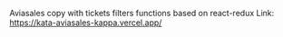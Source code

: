 Aviasales copy with tickets filters functions based on react-redux
Link: https://kata-aviasales-kappa.vercel.app/
